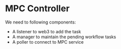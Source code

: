 # MPC Controller

We need to following components:
* A listener to web3 to add the task
* A manager to maintain the pending workflow tasks
* A poller to connect to MPC service
